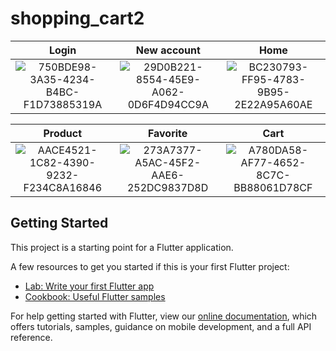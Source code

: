 # shopping_cart2

Login | New account | Home
:---:|:---:|:---:
![750BDE98-3A35-4234-B4BC-F1D73885319A](https://user-images.githubusercontent.com/73986840/136342770-32b87330-62f3-4d13-8901-29d529d9c431.png) | ![29D0B221-8554-45E9-A062-0D6F4D94CC9A](https://user-images.githubusercontent.com/73986840/136342989-49b192b3-2b74-42da-bb8c-2ae53a281589.png)| ![BC230793-FF95-4783-9B95-2E22A95A60AE](https://user-images.githubusercontent.com/73986840/136343055-c3305dde-1485-4fe8-b9ae-4523832e693a.png) |

Product | Favorite | Cart
:---:|:---:|:---:
![AACE4521-1C82-4390-9232-F234C8A16846](https://user-images.githubusercontent.com/73986840/136343130-7493cd02-0b6a-4521-807f-303d006da00e.png) | ![273A7377-A5AC-45F2-AAE6-252DC9837D8D](https://user-images.githubusercontent.com/73986840/136343196-45fe3867-48df-4057-a14f-106f7559ae6d.png) | ![A780DA58-AF77-4652-8C7C-BB88061D78CF](https://user-images.githubusercontent.com/73986840/136343243-426d4d48-797d-49ed-97fc-7c9af3112030.png) |

## Getting Started

This project is a starting point for a Flutter application.

A few resources to get you started if this is your first Flutter project:

- [Lab: Write your first Flutter app](https://flutter.dev/docs/get-started/codelab)
- [Cookbook: Useful Flutter samples](https://flutter.dev/docs/cookbook)

For help getting started with Flutter, view our
[online documentation](https://flutter.dev/docs), which offers tutorials,
samples, guidance on mobile development, and a full API reference.
